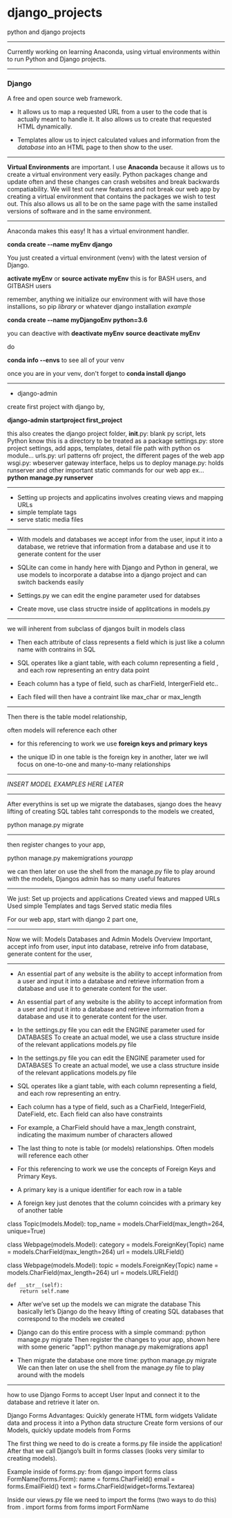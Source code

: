 # django_projects
python and django projects

---

Currently working on learning Anaconda, using virtual environments within to run Python and Django projects. 

---


### Django
A free and open source web framework. 
* It allows us to map a requested URL from a user to the code that is actually meant to handle it. It also allows us to create that requested HTML dynamically. 

* Templates allow us to inject calculated values and information from the _database_ into an HTML page to then show to the user. 

---

**Virtual Environments** are important. I use **Anaconda** because it allows us to create a virtual environment very easily. Python packages change and update often and these changes can crash websites and break backwards compatiability. We will test out new features and not break our web app by creating a virtual environment that contains the packages we wish to test out. This also allows us all to be on the same page with the same installed versions of software and in the same environment.

---

Anaconda makes this easy! It has a virtual environment handler. 

**conda create --name myEnv django**

You just created a virtual environment (venv) with the latest version of Django. 

**activate myEnv**
or
**source activate myEnv**
this is for BASH users, and GITBASH users

remember, anything we initialize our environment with will have those installions, so pip _library_ or whatever django installation
_example_

**conda create --name myDjangoEnv python=3.6**

you can deactive with 
**deactivate myEnv**
**source deactivate myEnv**

do 

**conda info --envs**
to see all of your venv

once you are in your venv, don't forget to 
**conda install django**

---

* django-admin

create first project with django by,

**django-admin startproject first_project**

this also creates the django project folder,
__init__.py: blank py script, lets Python know this is a directory to be treated as a package
settings.py: store project settings, add apps, templates, detail file path with python os module...
urls.py: url patterns ofr project, the different pages of the web app
wsgi.py: wbeserver gateway interface, helps us to deploy
manage.py: holds runserver and other important static commands for our web app
ex... **python manage.py runserver**

---

* Setting up projects and applicatins involves creating views and mapping URLs
* simple template tags
* serve static media files 

---

* With models and databases we accept infor from the user, input it into a database, 
we retrieve that information from a database and use it to generate content for the user

* SQLite can come in handy here with Django and Python in general, we use models to incorporate a databse into a django project and can switch backends easily

* Settings.py we can edit the engine parameter used for databses 

* Create move, use class structre inside of applitcations in models.py

---

we will inherent from subclass of djangos built in models class

* Then each attribute of class represents a field which is just like a column name with contrains in SQL 

* SQL operates like a giant table, with each column representing a field , and each row representing an entry data point 

* Eeach column has a type of field, such as charField, IntergerField etc..

* Each filed will then have a contraint like max_char or max_length

---

Then there is the table model relationship, 

often models will reference each other 

* for this referencing to work we use **foreign keys and primary keys**

* the unique ID in one table is the foreign key in another, later we iwll focus on one-to-one and many-to-many relationships 

---

_INSERT MODEL EXAMPLES HERE LATER_

---

After everythins is set up we migrate the databases, sjango does the heavy lifting of creating SQL tables taht corresponds to the models we created, 

python manage.py migrate

---

then register changes to your app, 

python manage.py makemigrations _yourapp_

we can then later on use the shell from the manage.py file to play around with the models, 
Djangos admin has so many useful features 

---

We just:
Set up projects and applications
Created views and mapped URLs
Used simple Templates and tags
Served static media files 

For our web app, start with django 2 part one, 

---

Now we will: 
Models Databases and Admin
Models Overview 
Important, accept info from user, input into database, retreive info from database, generate content 
for the user, 

---

* An essential part of any website is the ability to accept information from a user and input it into a database and retrieve information from a database and use it to generate content for the user.

* An essential part of any website is the ability to accept information from a user and input it into a database and retrieve information from a database and use it to generate content for the user.

* In the settings.py file you can edit the ENGINE parameter used for DATABASES
To create an actual model, we use a class structure inside of the relevant applications models.py file

* In the settings.py file you can edit the ENGINE parameter used for DATABASES
To create an actual model, we use a class structure inside of the relevant applications models.py file

* SQL operates like a giant table, with each column representing a field, and each row representing an entry.


* Each column has a type of field, such as a CharField, IntegerField, DateField, etc.
Each field can also have constraints


* For example, a CharField should have a max_length constraint, indicating the maximum number of characters allowed

* The last thing to note is table (or models) relationships.
Often models will reference each other

* For this referencing to work we use the concepts of Foreign Keys and Primary Keys.

* A primary key is a unique identifier for each row in a table

* A foreign key just denotes that the column coincides with a primary key of another table


class Topic(models.Model):
	top_name = models.CharField(max_length=264, unique=True)

class Webpage(models.Model):
	category = models.ForeignKey(Topic)
name = models.CharField(max_length=264)
	url = models.URLField()

class Webpage(models.Model):
	topic = models.ForeignKey(Topic)
name = models.CharField(max_length=264)
	url = models.URLField()

	def __str__(self):
		return self.name
    
    
* After we’ve set up the models we can migrate the database
This basically let’s Django do the heavy lifting of creating SQL databases that correspond to the models we created

* Django can do this entire process with a simple command:
python manage.py migrate 
Then register the changes to your app, shown here with some generic “app1”:
python manage.py makemigrations app1 
 

* Then migrate the database one more time:
python manage.py migrate 
We can then later on use the shell from the manage.py file to play around with the models

 
---


how to use Django Forms to accept User Input and connect it to the database and retrieve it later on.

Django Forms Advantages:
Quickly generate HTML form widgets
Validate data and process it into a Python data structure
Create form versions of our Models, quickly update models from Forms

The first thing we need to do is create a forms.py file inside the application! 
After that we call Django’s built in forms classes (looks very similar to creating models).

Example inside of forms.py:
from django import forms
class FormName(forms.Form):
	name = forms.CharField()
	email = forms.EmailField()
	text = forms.CharField(widget=forms.Textarea)


Inside our views.py file we need to import the forms (two ways to do this)
from . import forms
from forms import FormName


 






